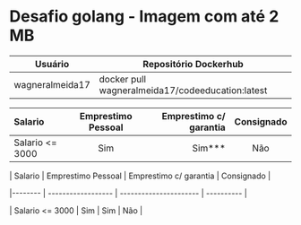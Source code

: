 # Desafio golang - Imagem com até 2 MB

| Usuário | Repositório Dockerhub |
| ------- | --------------------- |
| wagneralmeida17 | docker pull wagneralmeida17/codeeducation:latest |


|   Salario   |  Emprestimo Pessoal  |    Emprestimo c/ garantia    | Consignado |
| :---         |     :---:      |          ---: |  :---:      |
| Salario <= 3000   | Sim     | Sim***    | Não |



| Salario | Emprestimo Pessoal | Emprestimo c/ garantia | Consignado |

|-------- | ------------------ | ---------------------- | ---------- |

| Salario <= 3000 | Sim | Sim | Não |
